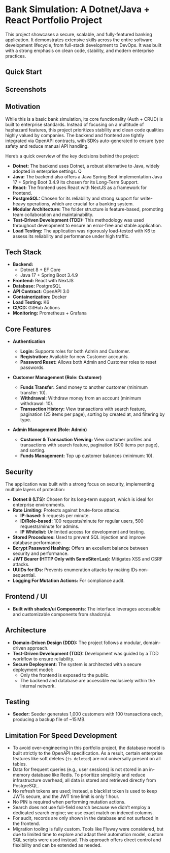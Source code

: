 # Bank Simulation: A Dotnet/Java + React Portfolio Project

This project showcases a secure, scalable, and fully-featured banking application. It demonstrates extensive skills across the entire software development lifecycle, from full-stack development to DevOps. It was built with a strong emphasis on clean code, stability, and modern enterprise practices.

## Quick Start

## Screenshots

## Motivation

While this is a basic bank simulation, its core functionality (Auth + CRUD) is built to enterprise standards. Instead of focusing on a multitude of haphazard features, this project prioritizes stability and clean code qualities highly valued by companies. The backend and frontend are tightly integrated via OpenAPI contracts, with SDKs auto-generated to ensure type safety and reduce manual API handling.

Here’s a quick overview of the key decisions behind the project:

- **Dotnet:** The backend uses Dotnet, a robust alternative to Java, widely adopted in enterprise settings.  Q
- **Java:** The backend also offers a Java Spring Boot implementation Java 17 + Spring Boot 3.4.9 its chosen for its Long-Term Support.  
- **React:** The frontend uses React with NextJS as a framework for frontend.
- **PostgreSQL:** Chosen for its reliability and strong support for write-heavy operations, which are crucial for a banking system.  
- **Modular Architecture:** The folder structure is feature-based, promoting team collaboration and maintainability.  
- **Test-Driven Development (TDD):** This methodology was used throughout development to ensure an error-free and stable application.  
- **Load Testing:** The application was rigorously load-tested with K6 to assess its reliability and performance under high traffic.  

## Tech Stack

- **Backend:**  
  - Dotnet 8 + EF Core
  - Java 17 + Spring Boot 3.4.9
- **Frontend:** React with NextJS 
- **Database:** PostgreSQL  
- **API Contract:** OpenAPI 3.0
- **Containerization:** Docker  
- **Load Testing:** K6  
- **CI/CD:** GitHub Actions  
- **Monitoring:** Prometheus + Grafana  

## Core Features

- **Authentication**  
  - **Login:** Supports roles for both Admin and Customer.  
  - **Registration:** Available for new Customer accounts.  
  - **Password Reset:** Allows both Admin and Customer roles to reset passwords.  

- **Customer Management (Role: Customer)**  
  - **Funds Transfer:** Send money to another customer (minimum transfer: 10).  
  - **Withdrawal:** Withdraw money from an account (minimum withdrawal: 10).  
  - **Transaction History:** View transactions with search feature, pagination (25 items per page), sorting by created at, and filtering by type.  

- **Admin Management (Role: Admin)**  
  - **Customer & Transaction Viewing:** View customer profiles and transactions with search feature, pagination (500 items per page), and sorting.  
  - **Funds Management:** Top up customer balances (minimum: 10).  

## Security

The application was built with a strong focus on security, implementing multiple layers of protection:

- **Dotnet 8 (LTS):** Chosen for its long-term support, which is ideal for enterprise environments.  
- **Rate Limiting:** Protects against brute-force attacks.  
  - **IP-based:** 5 requests per minute.  
  - **ID/Role-based:** 100 requests/minute for regular users, 500 requests/minute for admins.  
  - **IP Whitelist:** Unlimited access for development and testing.  
- **Stored Procedures:** Used to prevent SQL injection and improve database performance.  
- **Bcrypt Password Hashing:** Offers an excellent balance between security and performance.  
- **JWT Bearer (HTTP Only with SameSite=Lax):** Mitigates XSS and CSRF attacks.  
- **UUIDs for IDs:** Prevents enumeration attacks by making IDs non-sequential.  
- **Logging For Mutation Actions:** For compliance audit.  

## Frontend / UI
 
- **Built with shadcn/ui Components**: The interface leverages accessible and customizable components from shadcn/ui.

## Architecture

- **Domain-Driven Design (DDD):** The project follows a modular, domain-driven approach.  
- **Test-Driven Development (TDD):** Development was guided by a TDD workflow to ensure reliability.  
- **Secure Deployment:** The system is architected with a secure deployment model:  
  - Only the frontend is exposed to the public.  
  - The backend and database are accessible exclusively within the internal network.  

## Testing

- **Seeder:** Seeder generates 1,000 customers with 100 transactions each, producing a backup file of ~15 MB. 

## Limitation For Speed Development

- To avoid over-engineering in this portfolio project, the database model is built strictly to the OpenAPI specification. As a result, certain enterprise features like soft deletes (`is_deleted`) are not universally present on all tables.  
- Data for frequent queries (e.g., user sessions) is not stored in an in-memory database like Redis. To prioritize simplicity and reduce infrastructure overhead, all data is stored and retrieved directly from PostgreSQL.  
- No refresh tokens are used; instead, a blacklist token is used to keep JWTs secure, and the JWT time limit is only 1 hour.  
- No PIN is required when performing mutation actions.  
- Search does not use full-field search because we didn’t employ a dedicated search engine; we use exact match on indexed columns.  
- For audit, records are only shown in the database and not surfaced in the frontend.  
- Migration tooling is fully custom. Tools like Flyway were considered, but due to limited time to explore and adapt their automation model, custom SQL scripts were used instead. This approach offers direct control and flexibility and can be extended as needed.  